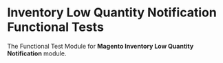 # Inventory Low Quantity Notification Functional Tests

The Functional Test Module for **Magento Inventory Low Quantity Notification** module.
